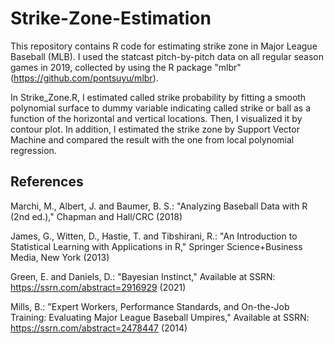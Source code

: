 # Strike-Zone-Estimation

This repository contains R code for estimating strike zone in Major League Baseball (MLB). 
I used the statcast pitch-by-pitch data on all regular season games in 2019, collected by using the R package "mlbr" (https://github.com/pontsuyu/mlbr). 

In Strike_Zone.R, 
I estimated called strike probability by fitting a smooth polynomial surface to dummy variable indicating called strike or ball 
as a function of the horizontal and vertical locations. 
Then, I visualized it by contour plot. 
In addition, 
I estimated the strike zone by Support Vector Machine and compared the result with the one from local polynomial regression.

## References

Marchi, M., Albert, J. and Baumer, B. S.: "Analyzing Baseball Data with R (2nd ed.)," Chapman and Hall/CRC (2018)

James, G., Witten, D., Hastie, T. and Tibshirani, R.: "An Introduction to Statistical Learning with Applications in R," Springer Science+Business Media, New York (2013)

Green, E. and Daniels, D.: "Bayesian Instinct," Available at SSRN: https://ssrn.com/abstract=2916929 (2021)

Mills, B.: "Expert Workers, Performance Standards, and On-the-Job Training: Evaluating Major League Baseball Umpires," Available at SSRN: https://ssrn.com/abstract=2478447 (2014)
